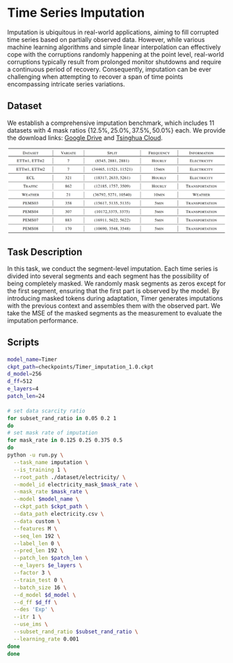 # Time Series Imputation

Imputation is ubiquitous in real-world applications, aiming to fill corrupted time series based on partially observed data. However, while various machine learning algorithms and simple linear interpolation can effectively cope with the corruptions randomly happening at the point level, real-world corruptions typically result from prolonged monitor shutdowns and require a continuous period of recovery. Consequently, imputation can be ever challenging when attempting to recover a span of time points encompassing intricate series variations.


## Dataset

We establish a comprehensive imputation benchmark, which includes 11 datasets with 4 mask ratios $\{12.5\%, 25.0\%, 37.5\%, 50.0\%\}$ each. We provide the download links: [Google Drive](https://drive.google.com/file/d/1yffcQBcMLasQcT7cdotjOVcg-2UKRarw/view?usp=drive_link) and [Tsinghua Cloud](https://cloud.tsinghua.edu.cn/f/6bc31f9a003b4d75a10b/).

<p align="center">
<img src="../../figures/forecast_dataset.png" alt="" align=center />
</p>

## Task Description

In this task, we conduct the segment-level imputation. Each time series is divided into several segments and each segment has the possibility of being completely masked. We randomly mask segments as zeros except for the first segment, ensuring that the first part is observed by the model. By introducing masked tokens during adaptation, Timer generates imputations with the previous context and assembles them with the observed part. We take the MSE of the masked segments as the measurement to evaluate the imputation performance. 

## Scripts

```bash
model_name=Timer
ckpt_path=checkpoints/Timer_imputation_1.0.ckpt
d_model=256
d_ff=512
e_layers=4
patch_len=24

# set data scarcity ratio
for subset_rand_ratio in 0.05 0.2 1
do
# set mask rate of imputation
for mask_rate in 0.125 0.25 0.375 0.5
do
python -u run.py \
  --task_name imputation \
  --is_training 1 \
  --root_path ./dataset/electricity/ \
  --model_id electricity_mask_$mask_rate \
  --mask_rate $mask_rate \
  --model $model_name \
  --ckpt_path $ckpt_path \
  --data_path electricity.csv \
  --data custom \
  --features M \
  --seq_len 192 \
  --label_len 0 \
  --pred_len 192 \
  --patch_len $patch_len \
  --e_layers $e_layers \
  --factor 3 \
  --train_test 0 \
  --batch_size 16 \
  --d_model $d_model \
  --d_ff $d_ff \
  --des 'Exp' \
  --itr 1 \
  --use_ims \
  --subset_rand_ratio $subset_rand_ratio \
  --learning_rate 0.001
done
done
```
